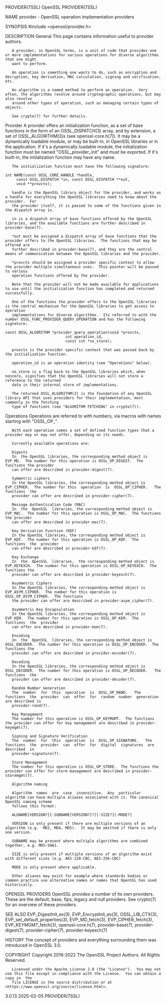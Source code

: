 PROVIDER(7SSL)								    OpenSSL								PROVIDER(7SSL)

NAME
       provider - OpenSSL operation implementation providers

SYNOPSIS
       #include <openssl/provider.h>

DESCRIPTION
   General
       This page contains information useful to provider authors.

       A provider, in OpenSSL terms, is a unit of code that provides one or more implementations for various operations for diverse algorithms that one might
       want to perform.

       An operation is something one wants to do, such as encryption and decryption, key derivation, MAC calculation, signing and verification, etc.

       An algorithm is a named method to perform an operation.	Very often, the algorithms revolve around cryptographic operations, but may also revolve
       around other types of operation, such as managing certain types of objects.

       See crypto(7) for further details.

   Provider
       A provider offers an initialization function, as a set of base functions in the form of an OSSL_DISPATCH(3) array, and by extension, a set of
       OSSL_ALGORITHM(3)s (see openssl-core.h(7)).  It may be a dynamically loadable module, or may be built-in, in OpenSSL libraries or in the application.
       If it's a dynamically loadable module, the initialization function must be named "OSSL_provider_init" and must be exported.  If it's built-in, the
       initialization function may have any name.

       The initialization function must have the following signature:

	int NAME(const OSSL_CORE_HANDLE *handle,
		 const OSSL_DISPATCH *in, const OSSL_DISPATCH **out,
		 void **provctx);

       handle is the OpenSSL library object for the provider, and works as a handle for everything the OpenSSL libraries need to know about the provider.  For
       the provider itself, it is passed to some of the functions given in the dispatch array in.

       in is a dispatch array of base functions offered by the OpenSSL libraries, and the available functions are further described in provider-base(7).

       *out must be assigned a dispatch array of base functions that the provider offers to the OpenSSL libraries.  The functions that may be offered are
       further described in provider-base(7), and they are the central means of communication between the OpenSSL libraries and the provider.

       *provctx should be assigned a provider specific context to allow the provider multiple simultaneous uses.  This pointer will be passed to various
       operation functions offered by the provider.

       Note that the provider will not be made available for applications to use until the initialization function has completed and returned successfully.

       One of the functions the provider offers to the OpenSSL libraries is the central mechanism for the OpenSSL libraries to get access to operation
       implementations for diverse algorithms.	Its referred to with the number OSSL_FUNC_PROVIDER_QUERY_OPERATION and has the following signature:

	const OSSL_ALGORITHM *provider_query_operation(void *provctx,
						       int operation_id,
						       const int *no_store);

       provctx is the provider specific context that was passed back by the initialization function.

       operation_id is an operation identity (see "Operations" below).

       no_store is a flag back to the OpenSSL libraries which, when nonzero, signifies that the OpenSSL libraries will not store a reference to the returned
       data in their internal store of implementations.

       The returned OSSL_ALGORITHM(3) is the foundation of any OpenSSL library API that uses providers for their implementation, most commonly in the fetching
       type of functions (see "ALGORITHM FETCHING" in crypto(7)).

   Operations
       Operations are referred to with numbers, via macros with names starting with "OSSL_OP_".

       With each operation comes a set of defined function types that a provider may or may not offer, depending on its needs.

       Currently available operations are:

       Digests
	   In  the OpenSSL libraries, the corresponding method object is EVP_MD.  The number for this operation is OSSL_OP_DIGEST.  The functions the provider
	   can offer are described in provider-digest(7).

       Symmetric ciphers
	   In the OpenSSL libraries, the corresponding method object is EVP_CIPHER.  The number for this  operation  is	 OSSL_OP_CIPHER.   The	functions  the
	   provider can offer are described in provider-cipher(7).

       Message Authentication Code (MAC)
	   In  the  OpenSSL  libraries, the corresponding method object is EVP_MAC.  The number for this operation is OSSL_OP_MAC.  The functions the provider
	   can offer are described in provider-mac(7).

       Key Derivation Function (KDF)
	   In the OpenSSL libraries, the corresponding method object is EVP_KDF.  The number for this operation is OSSL_OP_KDF.	 The  functions	 the  provider
	   can offer are described in provider-kdf(7).

       Key Exchange
	   In  the  OpenSSL  libraries,	 the corresponding method object is EVP_KEYEXCH.  The number for this operation is OSSL_OP_KEYEXCH.  The functions the
	   provider can offer are described in provider-keyexch(7).

       Asymmetric Ciphers
	   In the OpenSSL libraries, the corresponding method object is EVP_ASYM_CIPHER.  The number for this operation is OSSL_OP_ASYM_CIPHER.	 The functions
	   the provider can offer are described in provider-asym_cipher(7).

       Asymmetric Key Encapsulation
	   In the OpenSSL libraries, the corresponding method object is EVP_KEM.  The number for this operation is OSSL_OP_KEM.	 The  functions	 the  provider
	   can offer are described in provider-kem(7).

       Encoding
	   In  the  OpenSSL  libraries, the corresponding method object is OSSL_ENCODER.  The number for this operation is OSSL_OP_ENCODER.  The functions the
	   provider can offer are described in provider-encoder(7).

       Decoding
	   In the OpenSSL libraries, the corresponding method object is OSSL_DECODER.  The number for this operation is OSSL_OP_DECODER.   The	functions  the
	   provider can offer are described in provider-decoder(7).

       Random Number Generation
	   The	number	for  this  operation  is  OSSL_OP_RAND.	  The  functions  the  provider	 can  offer  for  random  number  generation  are described in
	   provider-rand(7).

       Key Management
	   The number for this operation is OSSL_OP_KEYMGMT.  The functions the provider can offer for key management are described in provider-keymgmt(7).

       Signing and Signature Verification
	   The	number	for  this  operation  is  OSSL_OP_SIGNATURE.   The  functions  the  provider  can  offer  for  digital	signatures  are	 described  in
	   provider-signature(7).

       Store Management
	   The number for this operation is OSSL_OP_STORE.  The functions the provider can offer for store management are described in provider-storemgmt(7).

       Algorithm naming

       Algorithm  names	 are  case  insensitive.  Any  particular  algorithm can have multiple aliases associated with it. The canonical OpenSSL naming scheme
       follows this format:

       ALGNAME[VERSION?][-SUBNAME[VERSION?]?][-SIZE?][-MODE?]

       VERSION is only present if there are multiple versions of an algorithm (e.g.  MD2, MD4, MD5).  It may be omitted if there is only one version.

       SUBNAME may be present where multiple algorithms are combined together, e.g. MD5-SHA1.

       SIZE is only present if multiple versions of an algorithm exist with different sizes (e.g. AES-128-CBC, AES-256-CBC)

       MODE is only present where applicable.

       Other aliases may exist for example where standards bodies or common practice use alternative names or names that OpenSSL has used historically.

OPENSSL PROVIDERS
       OpenSSL provides a number of its own providers. These are the default, base, fips, legacy and null providers. See crypto(7) for an  overview  of	 these
       providers.

SEE ALSO
       EVP_DigestInit_ex(3),	  EVP_EncryptInit_ex(3),     OSSL_LIB_CTX(3),	  EVP_set_default_properties(3),     EVP_MD_fetch(3),	  EVP_CIPHER_fetch(3),
       EVP_KEYMGMT_fetch(3), openssl-core.h(7), provider-base(7), provider-digest(7), provider-cipher(7), provider-keyexch(7)

HISTORY
       The concept of providers and everything surrounding them was introduced in OpenSSL 3.0.

COPYRIGHT
       Copyright 2019-2022 The OpenSSL Project Authors. All Rights Reserved.

       Licensed under the Apache License 2.0 (the "License").  You may not use this file except in compliance with the License.	 You can obtain a copy in  the
       file LICENSE in the source distribution or at <https://www.openssl.org/source/license.html>.

3.0.13									  2025-02-05								PROVIDER(7SSL)
